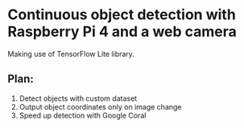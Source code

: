 # Continuous object detection with Raspberry Pi 4 and a web camera

Making use of TensorFlow Lite library.

## Plan:
1. Detect objects with custom dataset
2. Output object coordinates only on image change
3. Speed up detection with Google Coral

